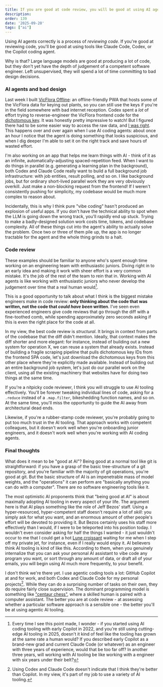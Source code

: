```yaml
---
title: If you are good at code review, you will be good at using AI agents
description: 
order: 139
date: '2025-09-20'
tags: ["ai"]
---
```


Using AI agents correctly is a process of _reviewing code_. If you're good at reviewing code, you'll be good at using tools like Claude Code, Codex, or the Copilot coding agent.

Why is that? Large language models are good at producing a lot of code, but they don't yet have the depth of judgement of a competent software engineer. Left unsupervised, they will spend a lot of time committing to bad design decisions.

### AI agents and bad design

Last week I built [VicFlora Offline](https://github.com/sgoedecke/vicflora-offline): an offline-friendly PWA that hosts some of the VicFlora data for keying out plants, so you can still use the keys if you're in the field somewhere with bad internet reception. Codex spent a _lot_ of effort trying to reverse-engineer the VicFlora frontend code for the [dichotomous key](https://simple.wikipedia.org/wiki/Dichotomous_key). It was honestly pretty impressive to watch! But I figured there had to be some easier way to access the raw data, and [I was right](https://keybase.rbg.vic.gov.au/projects/show/10). This happens over and over again when I use AI coding agents: about once an hour I notice that the agent is doing something that looks suspicious, and when I dig deeper I'm able to set it on the right track and save hours of wasted effort.

I'm also working on an app that helps me learn things with AI - think of it as an infinite, automatically-adjusting spaced-repetition feed. When I want to do things in parallel (e.g. generating a learning plan in the background), both Codex and Claude Code really want to build a full background job infrastructure: with job entities, result polling, and so on. I like background jobs, but for ordinary short-lived parallel work they are very obviously overkill. Just make a non-blocking request from the frontend! If I weren't consistently pushing for simplicity, my codebase would be much more complex to reason about.

Incidentally, this is why I think pure "vibe coding" hasn't produced an explosion of useful apps. If you don't have the technical ability to spot when the LLM is going down the wrong track, you'll rapidly end up stuck. Trying to make a badly-designed solution work costs time, tokens, and codebase complexity. All of these things cut into the agent's ability to actually solve the problem. Once two or three of them pile up, the app is no longer tractable for the agent and the whole thing grinds to a halt.

### Code review

These examples should be familiar to anyone who's spent enough time working on an engineering team with enthusiastic juniors. Diving right in to an early idea and making it work with sheer effort is a very common mistake. It's the job of the rest of the team to rein that in. Working with AI agents is like working with enthusiastic juniors who never develop the judgement over time that a real human would[^1].

This is a good opportunity to talk about what I think is the biggest mistake engineers make in code review: **only thinking about the code that was written, not the code that _could have been_ written**. I've seen even experienced engineers give code reviews that go through the diff with a fine-toothed comb, while spending approximately zero seconds asking if this is even the right place for the code at all.

In my view, the best code review is _structural_. It brings in context from parts of the codebase that the diff didn't mention. Ideally, that context makes the diff shorter and more elegant: for instance, instead of building out a new system for operation X, we can reuse a system that already exists. Instead of building a fragile scraping pipeline that pulls dichotomous key IDs from the frontend SPA code, let's just download the dichotomous keys from this other place where they're explicitly made available. Instead of building out an entire background job system, let's just do our parallel work on the client, using all the existing machinery that websites have for doing two things at the same time.

If you're a nitpicky code reviewer, I think you will struggle to use AI tooling effectively. You'll be forever tweaking individual lines of code, asking for a `.reduce` instead of a `.map.filter`, bikeshedding function names, and so on. At the same time, you'll miss the opportunity to guide the AI away from architectural dead ends.

Likewise, if you're a rubber-stamp code reviewer, you're probably going to put too much trust in the AI tooling. That approach works with competent colleagues, but it doesn't work well when you're onboarding junior engineers, and it doesn't work well when you're working with AI coding agents.

### Final thoughts

What does it mean to be "good at AI"? Being good at a normal tool like git is straightforward: if you have a grasp of the basic tree-structure of a git repository, and you're familiar with the majority of git operations, you're good at git. But the basic structure of AI is an impenetrable mass of model weights, and the "operations" it can perform are "basically anything you can do with a computer". There are no software engineering tools like it.

The most optimistic AI proponents think that "being good at AI" is about maximally adopting AI tooling in every aspect of your life. The argument here is that AI plays something like the role of Jeff Bezos' staff. Using a hyper-resourced, hyper-competent staff doesn't require a lot of _skill_: you simply ask for what you want, and an enormous amount of other people's effort will be devoted to providing it. But Bezos certainly uses his staff more effectively than I would, if I were to be teleported into his position today. I wouldn't even consider asking for half the things I wanted - it just wouldn't occur to me that I could get a hot [Lune croissant](https://lunecroissanterie.com/) waiting for me when I step off my private jet, for instance, even if I really would enjoy it. AI believers think AI tooling is kind of like this. According to them, when you genuinely internalize that you can ask your personal AI assistant to vibe code any program you want, or sort through any amount of data, or draft all of your emails, you will begin using AI much more frequently, to your benefit.

I don't think we're there yet. I use agentic coding tools a lot: GitHub Copilot at and for work, and both Codex and Claude Code for my personal projects[^2]. While they can do a surprising number of tasks on their own, they do require fairly close supervision. The dominant programming model is something like ["centaur chess"](https://en.wikipedia.org/wiki/Advanced_chess), where a skilled human is paired with a computer assistant. The better you are at code review - at assessing whether a particular software approach is a sensible one - the better you'll be at using agentic AI tooling.


[^1]: Every time I see this point made, I wonder - if you started using AI coding tooling with early Copilot in 2022, and you're still using cutting-edge AI tooling in 2025, doesn't it kind of feel like the tooling has grown at the same rate a human would? If you described early Copilot as a brand-new grad and current Claude Code (or whatever) as an engineer with three years of experience, would that be too far off? In another three years, will working with AI tooling be like working with a engineer with six years under their belt?

[^2]: Using Codex and Claude Code doesn't indicate that I think they're better than Copilot. In my view, it's part of my job to use a variety of AI tooling.